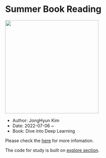 # Summer Book Reading 

<img src="https://user-images.githubusercontent.com/83206535/184293670-0885c73c-fde1-4893-a978-5f5dc0d71318.jpeg" width='300'>

- Author: JongHyun Kim 
- Date: 2022-07-06 ~ 
- Book: Dive into Deep Learning 



Please check the [here](https://d2l.ai/) for more infomation.

The code for study is built on [explore section](https://github.com/kimjh0107/2022_BookReading_summer/tree/main/explore). 
